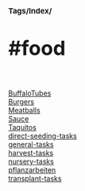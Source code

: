 # <p style='font-size: 15px;'>Tags/Index/</p>
# <p style='font-size: 40px;'>#food</p>
<br><a href='buffalotubes.html'>BuffaloTubes</a> \
<a href='burgers.html'>Burgers</a> \
<a href='meatballs.html'>Meatballs</a> \
<a href='sauce.html'>Sauce</a> \
<a href='taquitos.html'>Taquitos</a> \
<a href='direct-seeding-tasks.html'>direct-seeding-tasks</a> \
<a href='general-tasks.html'>general-tasks</a> \
<a href='harvest-tasks.html'>harvest-tasks</a> \
<a href='nursery-tasks.html'>nursery-tasks</a> \
<a href='pflanzarbeiten.html'>pflanzarbeiten</a> \
<a href='transplant-tasks.html'>transplant-tasks</a>
